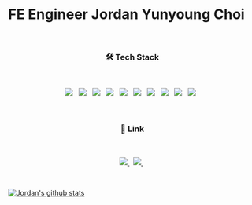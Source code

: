 # FE Engineer Jordan Yunyoung Choi

</br>

<h3 align="center"><b>🛠 Tech Stack</b></h3>
</br>
<p align="center">
<img src="https://img.shields.io/badge/HTML5-E34F26?style=flat-square&logo=HTML5&logoColor=white"/></a> &nbsp
<img src="https://img.shields.io/badge/CSS3-1572B6?style=flat-square&logo=CSS3&logoColor=white"/></a> &nbsp
<img src="https://img.shields.io/badge/JavaScript-F7DF1E?style=flat-square&logo=JavaScript&logoColor=white"/></a> &nbsp
<img src ="https://img.shields.io/badge/react-61DAFB.svg?&style=flat-square&logo=React&logoColor=white"/> &nbsp
<img src="https://shields.io/badge/TypeScript-3178C6?logo=TypeScript&logoColor=FFF&style=flat-square"/></a> &nbsp
<img src="https://shields.io/badge/Next.js-000000?logo=Next.js&logoColor=FFF&style=flat-square"/></a> &nbsp
<img src="https://img.shields.io/badge/styled--components-DB7093?style=flat-square&logo=styled-components&logoColor=white"/></a> &nbsp
<img src="https://img.shields.io/badge/-ApolloGraphQL-311C87?style=flat-square&logo=apollo-graphql"></a> &nbsp
<img src="https://img.shields.io/badge/-jest-%23C21325?style=flat-square&logo=jest&logoColor=white"></a> &nbsp
<img src="https://img.shields.io/static/v1?style=flat-square&message=MobX&color=222222&logo=MobX&logoColor=FF9955&label="></a> &nbsp
</p>

</br>
<h3 align="center"><b>🔗 Link</b></h3>
</br>
<p align="center">
<a href="https://equal-single-def.notion.site/Jordan-21ba08ca2187436d989d7801bc1df0eb">
    <img src="https://img.shields.io/static/v1?style=flat-square&message=Notion&color=000000&logo=Notion&logoColor=FFFFFF&label="/>
</a> &nbsp
<a href="mailto:yyoungbest@gmail.com">
    <img src="https://img.shields.io/badge/Gmail-d14836?style=flat-square&logo=Gmail&logoColor=white&link=mailto:yyoungbest@gmail.com"/>
</a> &nbsp
</p>

</br>

[![Jordan's github stats](https://github-readme-stats.vercel.app/api?username=jordan-choi)](https://github.com/anuraghazra/github-readme-stats)
</p>

